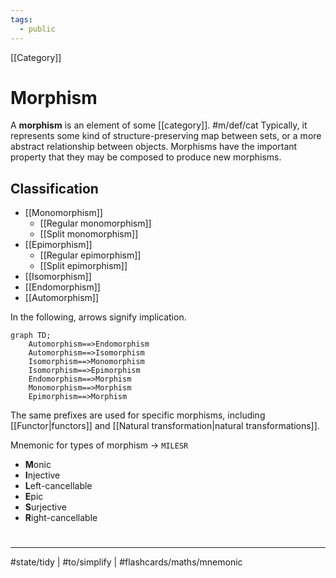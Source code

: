 ```yaml
---
tags:
  - public
---
```

[[Category]]
# Morphism

A **morphism** is an element of some [[category]]. #m/def/cat 
Typically, it represents some kind of structure-preserving map between sets,
or a more abstract relationship between objects.
Morphisms have the important property that they may be composed to produce new morphisms.

## Classification

- [[Monomorphism]]
  - [[Regular monomorphism]]
  - [[Split monomorphism]]
- [[Epimorphism]]
  - [[Regular epimorphism]]
  - [[Split epimorphism]]
- [[Isomorphism]]
- [[Endomorphism]]
- [[Automorphism]]

In the following, arrows signify implication.

```mermaid
graph TD;
	Automorphism==>Endomorphism
	Automorphism==>Isomorphism
	Isomorphism==>Monomorphism
	Isomorphism==>Epimorphism
	Endomorphism==>Morphism
	Monomorphism==>Morphism
	Epimorphism==>Morphism
```


The same prefixes are used for specific morphisms, including [[Functor|functors]] and [[Natural transformation|natural transformations]].

Mnemonic for types of morphism
→
`MILESR`
- **M**onic
- **I**njective
- **L**eft-cancellable
- **E**pic
- **S**urjective
- **R**ight-cancellable
<!--SR:!2024-02-25,210,190-->



#
---
#state/tidy | #to/simplify | #flashcards/maths/mnemonic 